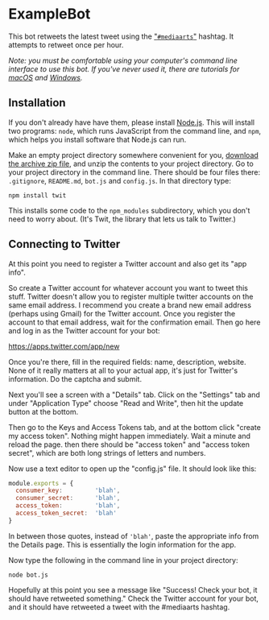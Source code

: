 # ExampleBot

This bot retweets the latest tweet using the ["`#mediaarts`"][twitter-mediaarts] hashtag. It attempts to retweet once per hour.

_Note: you must be comfortable using your computer's command line interface to use this bot. If you've never used it, there are tutorials for [macOS](http://blog.teamtreehouse.com/introduction-to-the-mac-os-x-command-line) and [Windows](http://www.bleepingcomputer.com/tutorials/windows-command-prompt-introduction/)._

## Installation

If you don't already have have them, please install [Node.js](http://nodejs.org/). This will install two programs: `node`, which runs JavaScript from the command line, and `npm`, which helps you install software that Node.js can run.

Make an empty project directory somewhere convenient for you, [download the archive zip file](https://github.com/dariusk/examplebot/archive/master.zip), and unzip the contents to your project directory. Go to your project directory in the command line. There should be four files there: `.gitignore`, `README.md`, `bot.js` and `config.js`. In that directory type:

`npm install twit`

This installs some code to the `npm_modules` subdirectory, which you don't need to worry about. (It's Twit, the library that lets us talk to Twitter.)

## Connecting to Twitter

At this point you need to register a Twitter account and also get its "app info".

So create a Twitter account for whatever account you want to tweet this stuff. Twitter doesn't allow you to register multiple twitter accounts on the same email address. I recommend you create a brand new email address (perhaps using Gmail) for the Twitter account. Once you register the account to that email address, wait for the confirmation email. Then go here and log in as the Twitter account for your bot:

https://apps.twitter.com/app/new

Once you're there, fill in the required fields: name, description, website. None of it really matters at all to your actual app, it's just for Twitter's information. Do the captcha and submit.

Next you'll see a screen with a "Details" tab. Click on the "Settings" tab and under "Application Type" choose "Read and Write", then hit the update button at the bottom.

Then go to the Keys and Access Tokens tab, and at the bottom click "create my access token". Nothing might happen immediately. Wait a minute and reload the page. then there should be "access token" and "access token secret", which are both long strings of letters and numbers.

Now use a text editor to open up the "config.js" file. It should look like this:

```javascript
module.exports = {
  consumer_key:         'blah',
  consumer_secret:      'blah',
  access_token:         'blah',
  access_token_secret:  'blah'
}
```

In between those quotes, instead of `'blah'`, paste the appropriate info from the Details page. This is essentially the login information for the app.

Now type the following in the command line in your project directory:

`node bot.js`

Hopefully at this point you see a message like "Success! Check your bot, it should have retweeted something." Check the Twitter account for your bot, and it should have retweeted a tweet with the #mediaarts hashtag.

[twitter-mediaarts]:https://twitter.com/hashtag/mediaarts

